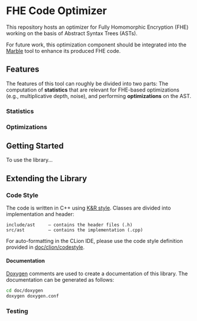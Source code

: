 # FHE Code Optimizer

This repository hosts an optimizer for Fully Homomorphic Encryption (FHE) working on the basis of Abstract Syntax Trees (ASTs).

For future work, this optimization component should be integrated into the [Marble](https://github.com/MarbleHE/Marble) tool to enhance its produced FHE code.

## Features

The features of this tool can roughly be divided into two parts: The computation of **statistics** that are relevant for FHE-based optimizations (e.g., multiplicative depth, noise), and performing **optimizations** on the AST.

### Statistics



### Optimizations



## Getting Started

To use the library... 


## Extending the Library

### Code Style

The code is written in C++ using [K&R style](https://en.wikipedia.org/wiki/Indentation_style#K&R_style). Classes are divided into implementation and header:

```
include/ast     – contains the header files (.h)
src/ast         – contains the implementation (.cpp)
```

For auto-formatting in the CLion IDE, please use the code style definition provided in [doc/clion/codestyle](doc/clion/codestyle).

#### Documentation

[Doxygen](http://www.doxygen.nl/manual/index.html) comments are used to create a documentation of this library. 
The documentation can be generated as follows:

```bash
cd doc/doxygen
doxygen doxygen.conf
```

### Testing

